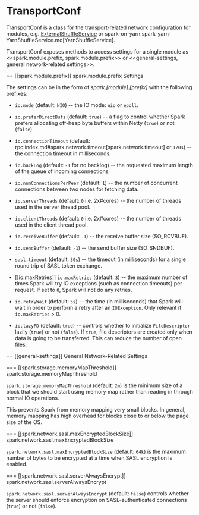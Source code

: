 # TransportConf

TransportConf is a class for the transport-related network configuration for modules, e.g. [ExternalShuffleService](../external-shuffle-service/ExternalShuffleService.md) or spark-on-yarn:spark-yarn-YarnShuffleService.md[YarnShuffleService].

TransportConf exposes methods to access settings for a single module as <<spark.module.prefix, spark.module.prefix>> or <<general-settings, general network-related settings>>.

== [[spark.module.prefix]] spark.module.prefix Settings

The settings can be in the form of *spark.[module].[prefix]* with the following prefixes:

* `io.mode` (default: `NIO`) -- the IO mode: `nio` or `epoll`.

* `io.preferDirectBufs` (default: `true`) -- a flag to control whether Spark prefers allocating off-heap byte buffers within Netty (`true`) or not (`false`).

* `io.connectionTimeout` (default: rpc:index.md#spark.network.timeout[spark.network.timeout] or `120s`) -- the connection timeout in milliseconds.

* `io.backLog` (default: `-1` for no backlog) -- the requested maximum length of the queue of incoming connections.

* `io.numConnectionsPerPeer` (default: `1`) -- the number of concurrent connections between two nodes for fetching data.

* `io.serverThreads` (default: `0` i.e. 2x#cores) -- the number of threads used in the server thread pool.

* `io.clientThreads` (default: `0` i.e. 2x#cores) -- the number of threads used in the client thread pool.

* `io.receiveBuffer` (default: `-1`) -- the receive buffer size (SO_RCVBUF).

* `io.sendBuffer` (default: `-1`) -- the send buffer size (SO_SNDBUF).

* `sasl.timeout` (default: `30s`) -- the timeout (in milliseconds) for a single round trip of SASL token exchange.

* [[io.maxRetries]] `io.maxRetries` (default: `3`) -- the maximum number of times Spark will try IO exceptions (such as connection timeouts) per request. If set to `0`, Spark will not do any retries.

* `io.retryWait` (default: `5s`) -- the time (in milliseconds) that Spark will wait in order to perform a retry after an `IOException`. Only relevant if `io.maxRetries` > 0.

* `io.lazyFD` (default: `true`) -- controls whether to initialize `FileDescriptor` lazily (`true`) or not (`false`). If `true`, file descriptors are created only when data is going to be transferred. This can reduce the number of open files.

== [[general-settings]] General Network-Related Settings

=== [[spark.storage.memoryMapThreshold]] spark.storage.memoryMapThreshold

`spark.storage.memoryMapThreshold` (default: `2m`) is the minimum size of a block that we should start using memory map rather than reading in through normal IO operations.

This prevents Spark from memory mapping very small blocks. In general, memory mapping has high overhead for blocks close to or below the page size of the OS.

=== [[spark.network.sasl.maxEncryptedBlockSize]] spark.network.sasl.maxEncryptedBlockSize

`spark.network.sasl.maxEncryptedBlockSize` (default: `64k`) is the maximum number of bytes to be encrypted at a time when SASL encryption is enabled.

=== [[spark.network.sasl.serverAlwaysEncrypt]] spark.network.sasl.serverAlwaysEncrypt

`spark.network.sasl.serverAlwaysEncrypt` (default: `false`) controls whether the server should enforce encryption on SASL-authenticated connections (`true`) or not (`false`).
